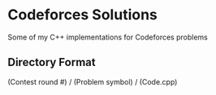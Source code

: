 # Codeforces Solutions
Some of my C++ implementations for Codeforces problems

## Directory Format
(Contest round #) / (Problem symbol) / (Code.cpp) 
